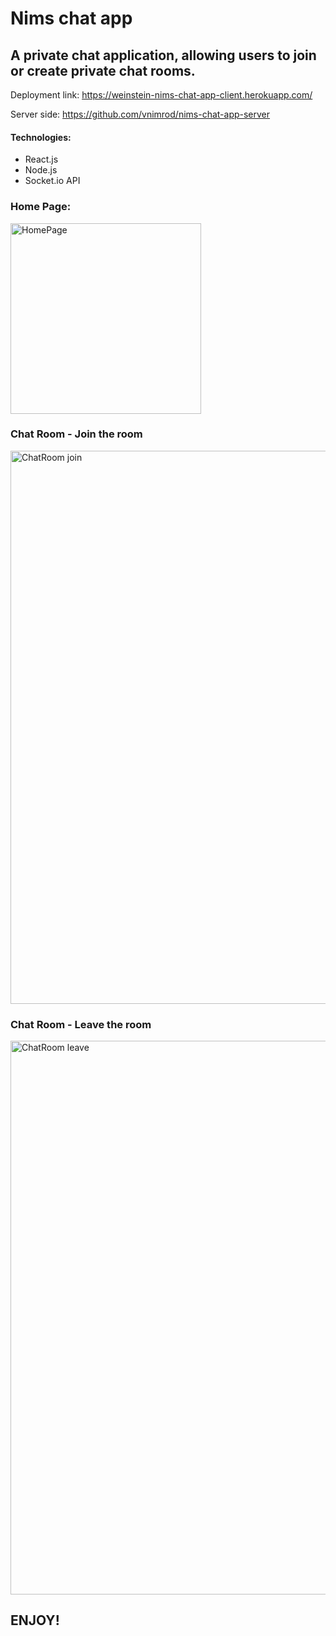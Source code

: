 # Nims chat app

## A private chat application, allowing users to join or create private chat rooms.

Deployment link: https://weinstein-nims-chat-app-client.herokuapp.com/

Server side: https://github.com/vnimrod/nims-chat-app-server

#### Technologies:
- React.js
- Node.js
- Socket.io API

### Home Page:
<img width="305" alt="HomePage" src="https://user-images.githubusercontent.com/47380906/103204216-7a42f180-48ff-11eb-9725-9d37a8de32f7.PNG">

### Chat Room - Join the room
<img width="885" alt="ChatRoom join" src="https://user-images.githubusercontent.com/47380906/103204496-2c7ab900-4900-11eb-9c93-6838b6c05a17.PNG">

### Chat Room - Leave the room
<img width="886" alt="ChatRoom leave" src="https://user-images.githubusercontent.com/47380906/103204933-15889680-4901-11eb-9359-518763c273c0.PNG">


## ENJOY!
